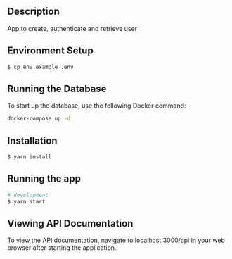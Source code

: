 ## Description

App to create, authenticate and retrieve user


## Environment Setup

```bash
$ cp env.example .env
```

## Running the Database
To start up the database, use the following Docker command:

```bash
docker-compose up -d
```


## Installation

```bash
$ yarn install
```



## Running the app

```bash
# development
$ yarn start
```
## Viewing API Documentation
To view the API documentation, navigate to localhost:3000/api in your web browser after starting the application.




